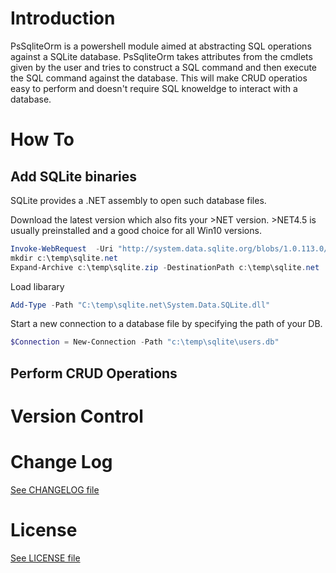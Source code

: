 # Introduction

PsSqliteOrm is a powershell module aimed at abstracting SQL operations against a SQLite database. PsSqliteOrm takes attributes from the cmdlets given by the user and tries to construct a SQL command
and then execute the SQL command against the database. This will make CRUD operatios easy to perform
and doesn't require SQL knoweldge to interact with a database.

# How To

## Add SQLite binaries

SQLite provides a .NET assembly to open such database files.

Download the latest version which also fits your >NET version. >NET4.5 is usually preinstalled and a good choice for all Win10 versions.

```powershell
Invoke-WebRequest  -Uri "http://system.data.sqlite.org/blobs/1.0.113.0/sqlite-netFx45-binary-x64-2012-1.0.113.0.zip" -OutFile "C:\temp\sqlite.zip"
mkdir c:\temp\sqlite.net
Expand-Archive c:\temp\sqlite.zip -DestinationPath c:\temp\sqlite.net
```

Load libarary

```powershell
Add-Type -Path "C:\temp\sqlite.net\System.Data.SQLite.dll"
```

Start a new connection to a database file by specifying the path of your DB.

```powershell
$Connection = New-Connection -Path "c:\temp\sqlite\users.db"
```

## Perform CRUD Operations

# Version Control

# Change Log

[See CHANGELOG file](https://github.com/eldjoko/PsSqliteOrm/blob/master/LICENSE)
# License

[See LICENSE file](https://github.com/eldjoko/PsSqliteOrm/blob/master/CHANGELOG.md)